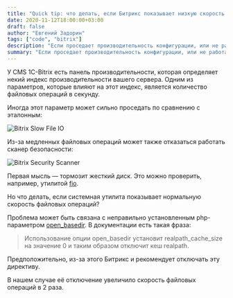 ```yaml
---
title: "Quick tip: что делать, если Битрикс показывает низкую скорость файловых операций"
date: 2020-11-12T18:00:00+03:00
draft: false
author: "Евгений Задорин"
tags: ["code", "bitrix"]
description: "Если проседает производительность конфигурации, или не работает сканер безопасности, проверьте open_basedir"
summary: "Если проседает производительность конфигурации, или не работает сканер безопасности, проверьте open_basedir"
---
```


У CMS 1C-Bitrix есть панель производительности, которая определяет некий индекс производительности вашего сервера. Одним из параметров, которые влияют на этот индекс, является количество файловых операций в секунду.

Иногда этот параметр может сильно проседать по сравнению с эталонным:

![Bitrix Slow File IO](/blog/img/U92QCdP.png)

Из-за медленных файловых операций может также отказаться работать сканер безопасности:

![Bitrix Security Scanner](/blog/img/Nd8uIRo.png)

Первая мысль — тормозит жесткий диск. Это можно проверить, например, утилитой [fio](https://github.com/axboe/fio).

Но что делать, если системная утилита показывает нормальную скорость файловых операций?

Проблема может быть связана с неправильно установленным php-параметром [open_basedir](https://www.php.net/manual/ru/ini.core.php#ini.open-basedir). В документации есть такая фраза:

> Использование опции open_basedir установит realpath_cache_size на значение 0 и таким образом отключит кеш realpath.

Предположительно, из-за этого Битрикс и рекомендует отключать эту директиву.

В нашем случае её отключение увеличило скорость файловых операций в 2 раза.
